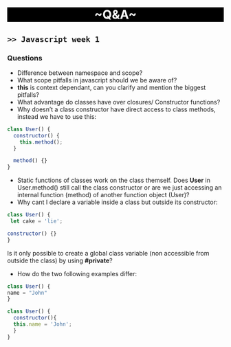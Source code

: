 <h1 style = "text-align: center;background-color:black; color: white;">~Q&A~</h1>

## `>> Javascript week 1`

### Questions

- Difference between namespace and scope?
- What scope pitfalls in javascript should we be aware of?
- **this** is context dependant, can you clarify and mention the biggest pitfalls?
- What advantage do classes have over closures/ Constructor functions?
- Why doesn’t a class constructor have direct access to class methods, instead we have to use this:

```javascript
class User() {
  constructor() {
    this.method();
  }

  method() {}
}
```

- Static functions of classes work on the class themself. Does **User** in User.method() still call the class constructor or are we just accessing an internal function (method) of another function object (User)?
- Why cant I declare a variable inside a class but outside its constructor:

```javascript
class User() {
 let cake = 'lie';

constructor() {}
}
```

Is it only possible to create a global class variable (non accessible from outside the class) by using **#private**?

- How do the two following examples differ:

```javascript
class User() {
name = "John"
}
```

```javascript
class User() {
  constructor(){
  this.name = 'John';
  }
}
```
